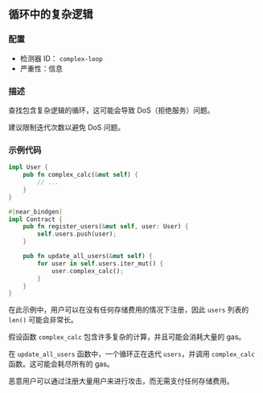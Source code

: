 ## 循环中的复杂逻辑

### 配置

* 检测器 ID： `complex-loop`
* 严重性：信息

### 描述

查找包含复杂逻辑的循环，这可能会导致 DoS（拒绝服务）问题。

建议限制迭代次数以避免 DoS 问题。

### 示例代码

```rust
impl User {
    pub fn complex_calc(&mut self) {
        // ...
    }
}

#[near_bindgen]
impl Contract {
    pub fn register_users(&mut self, user: User) {
        self.users.push(user);
    }

    pub fn update_all_users(&mut self) {
        for user in self.users.iter_mut() {
            user.complex_calc();
        }
    }
}
```

在此示例中，用户可以在没有任何存储费用的情况下注册，因此 `users` 列表的 `len()` 可能会非常长。

假设函数 `complex_calc` 包含许多复杂的计算，并且可能会消耗大量的 gas。

在 `update_all_users` 函数中，一个循环正在迭代 `users`，并调用 `complex_calc` 函数。这可能会耗尽所有的 gas。

恶意用户可以通过注册大量用户来进行攻击，而无需支付任何存储费用。
